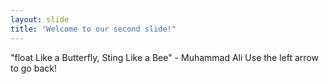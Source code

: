 ```yaml
---
layout: slide
title: "Welcome to our second slide!"
---
```

"float Like a Butterfly, Sting Like a Bee" - Muhammad Ali
Use the left arrow to go back!
